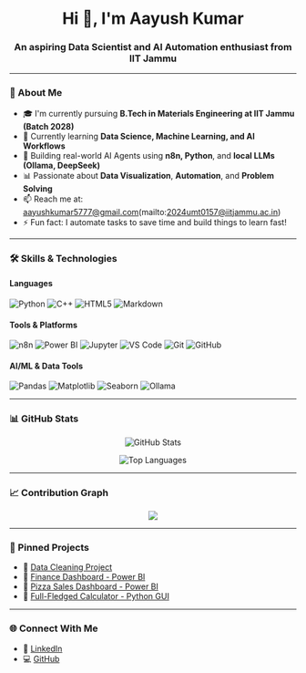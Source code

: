 <h1 align="center">Hi 👋, I'm Aayush Kumar</h1>
<h3 align="center">An aspiring Data Scientist and AI Automation enthusiast from IIT Jammu</h3>

---

### 🚀 About Me

- 🎓 I'm currently pursuing **B.Tech in Materials Engineering at IIT Jammu (Batch 2028)**
- 🌱 Currently learning **Data Science, Machine Learning, and AI Workflows**
- 🤖 Building real-world AI Agents using **n8n, Python**, and **local LLMs (Ollama, DeepSeek)**
- 📊 Passionate about **Data Visualization**, **Automation**, and **Problem Solving**
- 📫 Reach me at: [aayushkumar5777@gmail.com](mailto:aayushkumar5777@gmail.com)(mailto:2024umt0157@iitjammu.ac.in)
- ⚡ Fun fact: I automate tasks to save time and build things to learn fast!

---

### 🛠️ Skills & Technologies

#### Languages
![Python](https://img.shields.io/badge/-Python-3776AB?style=flat-square&logo=python)
![C++](https://img.shields.io/badge/-C++-00599C?style=flat-square&logo=cplusplus)
![HTML5](https://img.shields.io/badge/-HTML5-E34F26?style=flat-square&logo=html5)
![Markdown](https://img.shields.io/badge/-Markdown-000000?style=flat-square&logo=markdown)

#### Tools & Platforms
![n8n](https://img.shields.io/badge/-n8n-FE8040?style=flat-square&logo=n8n)
![Power BI](https://img.shields.io/badge/-PowerBI-F2C811?style=flat-square&logo=powerbi)
![Jupyter](https://img.shields.io/badge/-Jupyter-F37626?style=flat-square&logo=jupyter)
![VS Code](https://img.shields.io/badge/-VS%20Code-007ACC?style=flat-square&logo=visual-studio-code)
![Git](https://img.shields.io/badge/-Git-F05032?style=flat-square&logo=git)
![GitHub](https://img.shields.io/badge/-GitHub-181717?style=flat-square&logo=github)

#### AI/ML & Data Tools
![Pandas](https://img.shields.io/badge/-Pandas-150458?style=flat-square&logo=pandas)
![Matplotlib](https://img.shields.io/badge/-Matplotlib-11557C?style=flat-square&logo=python)
![Seaborn](https://img.shields.io/badge/-Seaborn-2D6DB6?style=flat-square&logo=python)
![Ollama](https://img.shields.io/badge/-Ollama-000000?style=flat-square&logo=llama)

---

### 📊 GitHub Stats

<p align="center">
  <img src="https://github-readme-stats.vercel.app/api?username=aayush0444&show_icons=true&theme=tokyonight&bg_color=000000&hide_border=false&title_color=8e44ad&icon_color=8e44ad&text_color=ffffff" alt="GitHub Stats" />
</p>

<p align="center">
  <img src="https://github-readme-stats.vercel.app/api/top-langs/?username=aayush0444&layout=compact&theme=tokyonight&bg_color=000000&title_color=8e44ad&text_color=ffffff" alt="Top Languages" />
</p>

---

### 📈 Contribution Graph

<p align="center">
  <img src="https://github-readme-activity-graph.vercel.app/graph?username=aayush0444&theme=github-compact&bg_color=000000&color=8e44ad&line=8e44ad&point=ffffff" />
</p>

---

### 📌 Pinned Projects

- 🔗 [Data Cleaning Project](https://github.com/aayush0444/Data_cleaning_and_insights)
- 🔗 [Finance Dashboard - Power BI](https://github.com/aayush0444/Finance-Dashboard)
- 🔗 [Pizza Sales Dashboard - Power BI](https://github.com/aayush0444/Pizza-Dashboard)
- 🔗 [Full-Fledged Calculator - Python GUI](https://github.com/aayush0444/-Calculator-Python-with-GUI)

---

### 🌐 Connect With Me

- 🔗 [LinkedIn](https://www.linkedin.com/in/aayush-kumar-redhu-965285371/)
- 💻 [GitHub](https://github.com/aayush0444)
